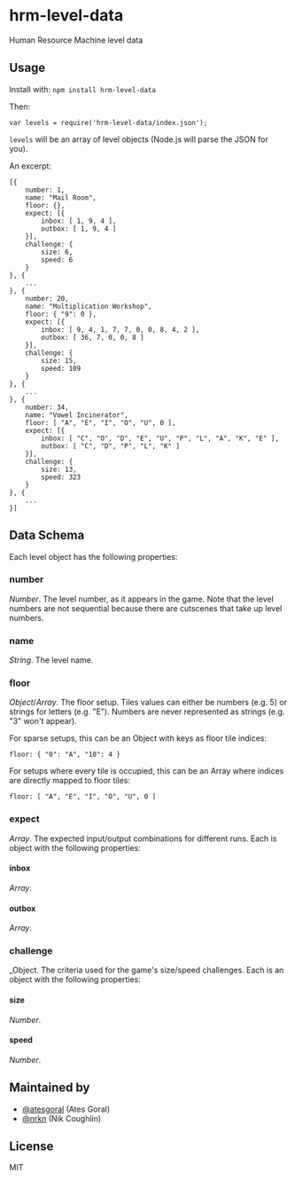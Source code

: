 # hrm-level-data
Human Resource Machine level data

## Usage

Install with: `npm install hrm-level-data`

Then:

```
var levels = require('hrm-level-data/index.json');
```

`levels` will be an array of level objects (Node.js will parse the JSON for you).

An excerpt:

```
[{
    number: 1,
    name: "Mail Room",
    floor: {},
    expect: [{
        inbox: [ 1, 9, 4 ],
        outbox: [ 1, 9, 4 ]
    }],
    challenge: {
        size: 6,
        speed: 6
    }
}, {
    ...
}, {
    number: 20,
    name: "Multiplication Workshop",
    floor: { "9": 0 },
    expect: [{
        inbox: [ 9, 4, 1, 7, 7, 0, 0, 8, 4, 2 ],
        outbox: [ 36, 7, 0, 0, 8 ]
    }],
    challenge: {
        size: 15,
        speed: 109
    }
}, {
    ...
}, {
    number: 34,
    name: "Vowel Incinerator",
    floor: [ "A", "E", "I", "O", "U", 0 ],
    expect: [{
        inbox: [ "C", "O", "D", "E", "U", "P", "L", "A", "K", "E" ],
        outbox: [ "C", "D", "P", "L", "K" ]
    }],
    challenge: {
        size: 13,
        speed: 323
    }
}, {
    ...
}]
```

## Data Schema

Each level object has the following properties:

### number
_Number_. The level number, as it appears in the game. Note that the level numbers are not sequential because there are cutscenes that take up level numbers.

### name
_String_. The level name.

### floor
_Object_/_Array_. The floor setup. Tiles values can either be numbers (e.g. 5) or strings for letters (e.g. "E"). Numbers are never represented as strings (e.g. "3" won't appear).

For sparse setups, this can be an Object with keys as floor tile indices:

```
floor: { "0": "A", "10": 4 }
```

For setups where every tile is occupied, this can be an Array where indices are directly mapped to floor tiles:

```
floor: [ "A", "E", "I", "O", "U", 0 ]
```

### expect
_Array_. The expected input/output combinations for different runs. Each is object with the following properties:

#### inbox
_Array_.

#### outbox
_Array_.

### challenge
_Object. The criteria used for the game's size/speed challenges. Each is an object with the following properties:

#### size
_Number_.

#### speed
_Number_.

## Maintained by

* [@atesgoral](https://github.com/atesgoral) (Ates Goral)
* [@nrkn](https://github.com/nrkn) (Nik Coughlin)

## License

MIT
